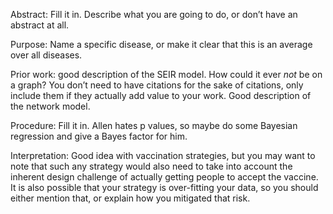 Abstract: Fill it in. Describe what you are going to do, or don’t have an abstract at all.

Purpose: Name a specific disease, or make it clear that this is an average over all diseases. 

Prior work: good description of the SEIR model. How could it ever _not_ be on a graph? You don’t need to have citations for the sake of citations, only include them if they actually add value to your work. Good description of the network model.

Procedure: Fill it in. Allen hates p values, so maybe do some Bayesian regression and give a Bayes factor for him.

Interpretation: Good idea with vaccination strategies, but you may want to note that such any strategy would also need to take into account the inherent design challenge of actually getting people to accept the vaccine. It is also possible that your strategy is over-fitting your data, so you should either mention that, or explain how you mitigated that risk.
